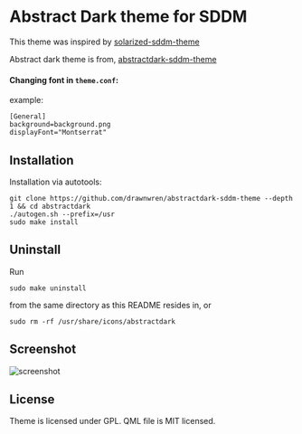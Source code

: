 # Abstract Dark theme for SDDM

This theme was inspired by
[solarized-sddm-theme](https://github.com/MalditoBarbudo/solarized_sddm_theme)

Abstract dark theme is from, 
[abstractdark-sddm-theme](https://github.com/3ximus/abstractdark-sddm-theme)

#### Changing font in `theme.conf`:

example:

```
[General]
background=background.png
displayFont="Montserrat"
```
## Installation

Installation via autotools:

    git clone https://github.com/drawnwren/abstractdark-sddm-theme --depth 1 && cd abstractdark
    ./autogen.sh --prefix=/usr
    sudo make install


## Uninstall

Run

    sudo make uninstall

from the same directory as this README resides in, or

    sudo rm -rf /usr/share/icons/abstractdark

## Screenshot

![screenshot](abstractdark-sddm-theme.png)

## License

Theme is licensed under GPL.
QML file is MIT licensed.
